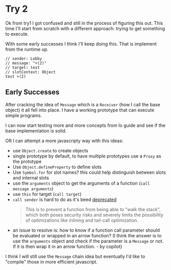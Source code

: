 # Try 2

Ok from try1 I got confused and still in the process of figuring this out.
This time I'll start from scratch with a different approach: trying to get something
to execute.

With some early successes I think I'll keep doing this. That is implement from the runtime up.

```
// sender: Lobby
// message: "+(2)"
// target: test
// slotContext: Object
test +(2)
```

## Early Successes

After cracking the idea of `Message` which is a `Receiver` (how I call
the base object) it all fell into place. I have a working prototype
that can execute simple programs.

I can now start testing more and more concepts from Io guide and
see if the base implementation is solid.

OR I can attempt a more javascripty way with this ideas:
- use `Object.create` to create objects
- single prototype by default, to have multiple prototypes use a `Proxy`
  as the prototype
- Use `Object.defineProperty` to define slots
- Use `Symbol.for` for slot names? this could help distinguish between
  slots and internal slots
- use the `arguments` object to get the arguments of a function (`call message arguments`)
- use `this` for target (`call target`)
- `call sender` is hard to do as it's beed [deprecated](https://developer.mozilla.org/en-US/docs/Web/JavaScript/Reference/Global_Objects/Function/caller)
  > This is to prevent a function from being able to "walk the stack", which both poses security risks and severely limits the possibility of optimizations like inlining and tail-call optimization.
- an issue to resolve is: how to know if a function call parameter should
  be evaluated or wrapped in an arrow function? (I think the answer is
  to use the `arguments` object and check if the parameter is a `Message`
  or not. If it is then wrap it in an arrow function. - by copilot)

I think I will still use the `Message` chain idea but eventually I'd like
to "compile" those in more efficient javascript.
